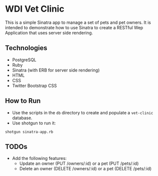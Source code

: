 # WDI Vet Clinic

This is a simple Sinatra app to manage a set of pets and pet owners. It is intended to demonstrate how to use Sinatra to create a RESTful Wep Application that uses server side rendering.

## Technologies

* PostgreSQL
* Ruby
* Sinatra (with ERB for server side rendering)
* HTML
* CSS
* Twitter Bootstrap CSS

## How to Run

* Use the scripts in the `db` directory to create and populate a `vet-clinic` database.
* Use shotgun to run it:

```
shotgun sinatra-app.rb
```

## TODOs

* Add the following features:
  - Update an owner (PUT /owners/:id) or a pet (PUT /pets/:id)
  - Delete an owner (DELETE /owners/:id) or a pet (DELETE /pets/:id)
